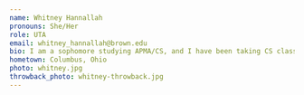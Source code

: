 ```yaml
---
name: Whitney Hannallah
pronouns: She/Her
role: UTA 
email: whitney_hannallah@brown.edu
bio: I am a sophomore studying APMA/CS, and I have been taking CS classes for 5 years. Outside of CS, I love running, hiking, and generally exploring the outdoors. I also love exploring new places to eat and am always looking for food recommendations.
hometown: Columbus, Ohio
photo: whitney.jpg
throwback_photo: whitney-throwback.jpg
---
```

